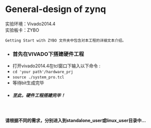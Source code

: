 # General-design of zynq 
实验环境：Vivado2014.4</br>
实验板卡：ZYBO

    Getting Start with ZYBO 文件夹中包含对本工程的详细文本介绍。

- <h3>首先在VIVADO下搭建硬件工程</h3>
 + 打开vivado2014.4在tcl窗口下输入以下命令 :</br>
 + <code>cd 'your path'/hardware_prj</code></br>
 + <code>source ./system_pro.tcl</code></br>
 + 等待bit生成完毕</br>
- <h5>至此，硬件工程搭建完毕！</h5></br>

<h4>请根据不同的需求，分别进入到standalone_user或linux_user目录中...</h4></br>



